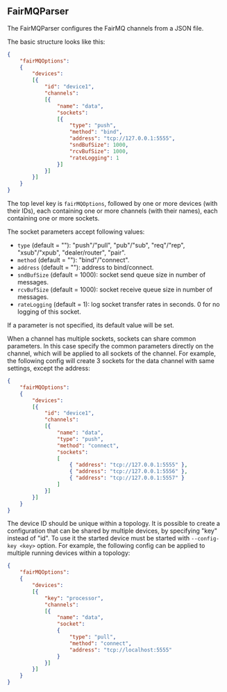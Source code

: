 ## FairMQParser

The FairMQParser configures the FairMQ channels from a JSON file.

The basic structure looks like this:

```json
{
    "fairMQOptions":
    {
        "devices":
        [{
            "id": "device1",
            "channels":
            [{
                "name": "data",
                "sockets":
                [{
                    "type": "push",
                    "method": "bind",
                    "address": "tcp://127.0.0.1:5555",
                    "sndBufSize": 1000,
                    "rcvBufSize": 1000,
                    "rateLogging": 1
                }]
            }]
        }]
    }
}
```

The top level key is `fairMQOptions`, followed by one or more devices (with their IDs), each containing one or more channels (with their names), each containing one or more sockets.

The socket parameters accept following values:
- `type` (default = ""): "push"/"pull", "pub"/"sub", "req"/"rep", "xsub"/"xpub", "dealer/router", "pair".
- `method` (default = ""): "bind"/"connect".
- `address` (default = ""): address to bind/connect.
- `sndBufSize` (default = 1000): socket send queue size in number of messages.
- `rcvBufSize` (default = 1000): socket receive queue size in number of messages.
- `rateLogging` (default = 1): log socket transfer rates in seconds. 0 for no logging of this socket.

If a parameter is not specified, its default value will be set.

When a channel has multiple sockets, sockets can share common parameters. In this case specify the common parameters directly on the channel, which will be applied to all sockets of the channel. For example, the following config will create 3 sockets for the data channel with same settings, except the address:

```json
{
    "fairMQOptions":
    {
        "devices":
        [{
            "id": "device1",
            "channels":
            [{
                "name": "data",
                "type": "push",
                "method": "connect",
                "sockets":
                [
                    { "address": "tcp://127.0.0.1:5555" },
                    { "address": "tcp://127.0.0.1:5556" },
                    { "address": "tcp://127.0.0.1:5557" }
                ]
            }]
        }]
    }
}
```

The device ID should be unique within a topology. It is possible to create a configuration that can be shared by multiple devices, by specifying "key" instead of "id". To use it the started device must be started with `--config-key <key>` option. For example, the following config can be applied to multiple running devices within a topology:

```json
{
    "fairMQOptions":
    {
        "devices":
        [{
            "key": "processor",
            "channels":
            [{
                "name": "data",
                "socket":
                {
                    "type": "pull",
                    "method": "connect",
                    "address": "tcp://localhost:5555"
                }
            }]
        }]
    }
}
```
